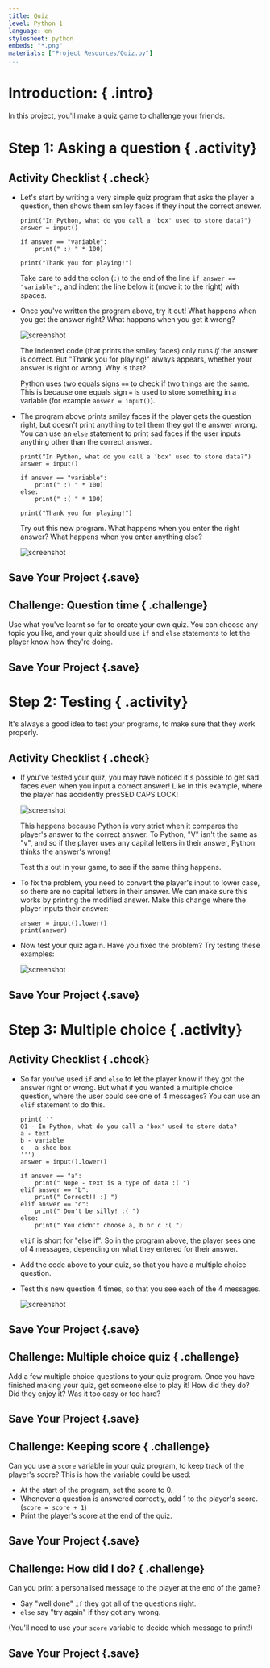 ```yaml
---
title: Quiz
level: Python 1
language: en
stylesheet: python
embeds: "*.png"
materials: ["Project Resources/Quiz.py"]
...
```


# Introduction:  { .intro}

In this project, you'll make a quiz game to challenge your friends.

# Step 1: Asking a question { .activity}

## Activity Checklist { .check}

+ Let's start by writing a very simple quiz program that asks the player a question, then shows them smiley faces if they input the correct answer.

	```{.language-python}
	print("In Python, what do you call a 'box' used to store data?")
	answer = input()

	if answer == "variable":
		print(" :) " * 100)

	print("Thank you for playing!")
	```

	Take care to add the colon (`:`) to the end of the line `if answer == "variable":`, and indent the line below it (move it to the right) with spaces.

+ Once you've written the program above, try it out! What happens when you get the answer right? What happens when you get it wrong?

	![screenshot](quiz-if.png)

	The indented code (that prints the smiley faces) only runs *if* the answer is correct. But "Thank you for playing!" always appears, whether your answer is right or wrong. Why is that?

	Python uses two equals signs `==` to check if two things are the same. This is because one equals sign `=` is used to store something in a variable (for example `answer = input()`).

+ The program above prints smiley faces if the player gets the question right, but doesn't print anything to tell them they got the answer wrong. You can use an `else` statement to print sad faces if the user inputs anything other than the correct answer.

	```{.language-python}
	print("In Python, what do you call a 'box' used to store data?")
	answer = input()

	if answer == "variable":
		print(" :) " * 100)
	else:
		print(" :( " * 100)

	print("Thank you for playing!")
	```

	Try out this new program. What happens when you enter the right answer? What happens when you enter anything else?

	![screenshot](quiz-if-else.png)

## Save Your Project {.save}

## Challenge: Question time { .challenge}

Use what you've learnt so far to create your own quiz. You can choose any topic you like, and your quiz should use `if` and `else` statements to let the player know how they're doing.

## Save Your Project {.save}

# Step 2: Testing { .activity}

It's always a good idea to test your programs, to make sure that they work properly.

## Activity Checklist { .check}

+ If you've tested your quiz, you may have noticed it's possible to get sad faces even when you input a correct answer! Like in this example, where the player has accidently presSED CAPS LOCK!

	![screenshot](quiz-test.png)

	This happens because Python is very strict when it compares the player's answer to the correct answer. To Python, "V" isn't the same as "v", and so if the player uses any capital letters in their answer, Python thinks the answer's wrong!

	Test this out in your game, to see if the same thing happens.

+ To fix the problem, you need to convert the player's input to lower case, so there are no capital letters in their answer. We can make sure this works by printing the modified answer. Make this change where the player inputs their answer:

	```{.language-python}
	answer = input().lower()
	print(answer)
	```

+ Now test your quiz again. Have you fixed the problem? Try testing these examples:

	![screenshot](quiz-test-lower.png)

## Save Your Project {.save}

# Step 3: Multiple choice { .activity}

## Activity Checklist { .check}

+ So far you've used `if` and `else` to let the player know if they got the answer right or wrong. But what if you wanted a multiple choice question, where the user could see one of 4 messages? You can use an `elif` statement to do this.

	```{.language-python}
	print('''
	Q1 - In Python, what do you call a 'box' used to store data?
	a - text
	b - variable
	c - a shoe box
	''')
	answer = input().lower()

	if answer == "a":
		print(" Nope - text is a type of data :( ")
	elif answer == "b":
		print(" Correct!! :) ")
	elif answer == "c":
		print(" Don't be silly! :( ")
	else:
		print(" You didn't choose a, b or c :( ")
	```

	`elif` is short for "else if". So in the program above, the player sees one of 4 messages, depending on what they entered for their answer.

+ Add the code above to your quiz, so that you have a multiple choice question.

+ Test this new question 4 times, so that you see each of the 4 messages.

	![screenshot](quiz-elif.png)

## Save Your Project {.save}

## Challenge: Multiple choice quiz  { .challenge}

Add a few multiple choice questions to your quiz program. Once you have finished making your quiz, get someone else to play it! How did they do? Did they enjoy it? Was it too easy or too hard?

## Save Your Project {.save}

## Challenge: Keeping score  { .challenge}

Can you use a `score` variable in your quiz program, to keep track of the player's score? This is how the variable could be used:

+ At the start of the program, set the score to 0.
+ Whenever a question is answered correctly, add 1 to the player's score. (`score = score + 1`)
+ Print the player's score at the end of the quiz.

## Save Your Project {.save}

## Challenge: How did I do?  { .challenge}

Can you print a personalised message to the player at the end of the game?

+ Say "well done" `if` they got all of the questions right.
+ `else` say "try again" if they got any wrong.

(You'll need to use your `score` variable to decide which message to print!)

## Save Your Project {.save}
